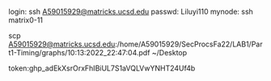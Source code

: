 login: ssh A59015929@matricks.ucsd.edu
passwd: Liluyi110
mynode: ssh matrix0-11

scp A59015929@matricks.ucsd.edu:/home/A59015929/SecProcsFa22/LAB1/Part1-Timing/graphs/10:13:2022_22:47:04.pdf ~/Desktop

token: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